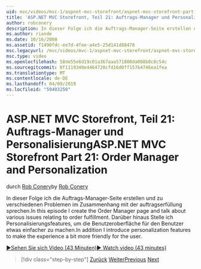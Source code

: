 ```yaml
---
uid: mvc/videos/mvc-1/aspnet-mvc-storefront/aspnet-mvc-storefront-part-21-order-manager-and-personalization
title: 'ASP.NET MVC Storefront, Teil 21: Auftrags-Manager und Personalisierung | Microsoft-Dokumentation'
author: robconery
description: In dieser Folge ich die Auftrags-Manager-Seite erstellen und zu verschiedenen Problemen im Zusammenhang mit der auftragserfüllung sprechen. Darüber hinaus Stelle ich die Funktionen zur Personalisierung...
ms.author: riande
ms.date: 10/16/2008
ms.assetid: f1490fdc-ee7d-4fee-a4e5-25d141d88478
msc.legacyurl: /mvc/videos/mvc-1/aspnet-mvc-storefront/aspnet-mvc-storefront-part-21-order-manager-and-personalization
msc.type: video
ms.openlocfilehash: 58de55e6d19c01a367aaa571800da008b0c8c54c
ms.sourcegitcommit: 0f1119340e4464720cfd16d0ff15764746ea1fea
ms.translationtype: MT
ms.contentlocale: de-DE
ms.lasthandoff: 04/09/2019
ms.locfileid: "59403250"
---
```

# <a name="aspnet-mvc-storefront-part-21-order-manager-and-personalization"></a><span data-ttu-id="f5a62-104">ASP.NET MVC Storefront, Teil 21: Auftrags-Manager und Personalisierung</span><span class="sxs-lookup"><span data-stu-id="f5a62-104">ASP.NET MVC Storefront Part 21: Order Manager and Personalization</span></span>

<span data-ttu-id="f5a62-105">durch [Rob Conery](https://github.com/robconery)</span><span class="sxs-lookup"><span data-stu-id="f5a62-105">by [Rob Conery](https://github.com/robconery)</span></span>

<span data-ttu-id="f5a62-106">In dieser Folge ich die Auftrags-Manager-Seite erstellen und zu verschiedenen Problemen im Zusammenhang mit der auftragserfüllung sprechen.</span><span class="sxs-lookup"><span data-stu-id="f5a62-106">In this episode I create the Order Manager page and talk about various issues relating to order fulfillment.</span></span> <span data-ttu-id="f5a62-107">Darüber hinaus Stelle ich Personalisierungsfeatures, um die Benutzeroberfläche für den Benutzer etwas einfacher zu machen.</span><span class="sxs-lookup"><span data-stu-id="f5a62-107">In addition I introduce personalization features to make the experience a bit more friendly for the user.</span></span>

[<span data-ttu-id="f5a62-108">&#9654;Sehen Sie sich Video (43 Minuten)</span><span class="sxs-lookup"><span data-stu-id="f5a62-108">&#9654; Watch video (43 minutes)</span></span>](https://channel9.msdn.com/Blogs/ASP-NET-Site-Videos/aspnet-mvc-storefront-part-21-order-manager-and-personalization)

> [!div class="step-by-step"]
> <span data-ttu-id="f5a62-109">[Zurück](aspnet-mvc-storefront-part-20-logging.md)
> [Weiter](aspnet-mvc-storefront-part-22-restructuring-rerouting-and-paypal.md)</span><span class="sxs-lookup"><span data-stu-id="f5a62-109">[Previous](aspnet-mvc-storefront-part-20-logging.md)
[Next](aspnet-mvc-storefront-part-22-restructuring-rerouting-and-paypal.md)</span></span>
